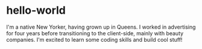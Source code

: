 # hello-world

I'm a native New Yorker, having grown up in Queens. I worked in advertising for four years before transitioning to the client-side, mainly with beauty companies. I'm excited to learn some coding skills and build cool stuff!
